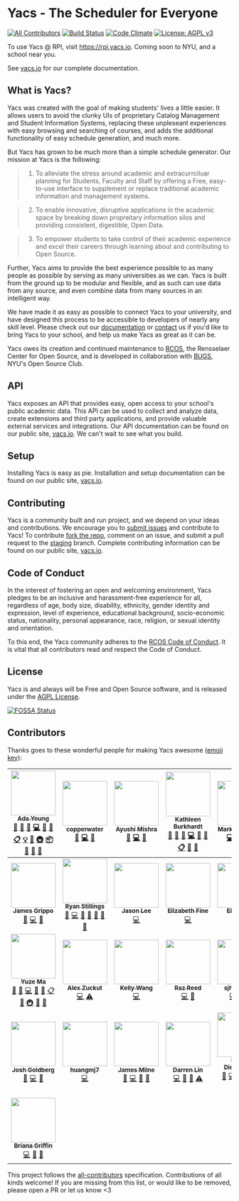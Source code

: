 # Yacs - The Scheduler for Everyone
[![All Contributors](https://img.shields.io/badge/all_contributors-29-orange.svg?style=flat-square)](#contributors)
[![Build Status](https://img.shields.io/travis/YACS-RCOS/yacs/master.svg)](https://travis-ci.org/YACS-RCOS/yacs)
[![Code Climate](https://img.shields.io/codeclimate/github/YACS-RCOS/yacs.svg)](https://codeclimate.com/github/YACS-RCOS/yacs)
[![License: AGPL v3](https://img.shields.io/badge/License-AGPL%20v3-blue.svg)](https://www.gnu.org/licenses/agpl-3.0)

To use Yacs @ RPI, visit https://rpi.yacs.io. Coming soon to NYU, and a school near you.

See [yacs.io](https://yacs.io) for our complete documentation.

## What is Yacs?

Yacs was created with the goal of making students' lives a little easier.
It allows users to avoid the clunky UIs of proprietary Catalog Management and Student Information Systems, replacing these unpleseant experiences with easy browsing and searching of courses, and adds the additional functionality of easy schedule generation, and much more.

But Yacs has grown to be much more than a simple schedule generator.
Our mission at Yacs is the following:

> 1. To alleviate the stress around academic and extracurrciluar planning for Students, Faculty and Staff by offering a Free, easy-to-use interface to supplement or replace traditional academic information and management systems.

> 2. To enable innovative, disruptive applications in the academic space by breaking down propreitary information silos and providing consistent, digestible, Open Data.

> 3. To empower students to take control of their academic experience and excel their careers through learning about and contributing to Open Source.

Further, Yacs aims to provide the best experience possible to as many people as possible by serving as many universities as we can.
Yacs is built from the ground up to be modular and flexible, and as such can use data from any source, and even combine data from many sources in an intelligent way.

We have made it as easy as possible to connect Yacs to your university, and have designed this process to be accessible to developers of nearly any skill level.
Please check out our [documentation](https://yacs.io) or [contact](mailto:yacsrpi@gmail.com) us if you'd like to bring Yacs to your school, and help us make Yacs as great as it can be.

Yacs owes its creation and continued maintenance to [RCOS](https://rcos.io), the Rensselaer Center for Open Source, and is developed in collaboration with [BUGS](https://bugs-nyu.github.io/), NYU's Open Source Club.

## API

Yacs exposes an API that provides easy, open access to your school's public academic data.
This API can be used to collect and analyze data, create extensions and third party applications, and provide valuable external services and integrations.
Our API documentation can be found on our public site, [yacs.io](https://yacs.io/#/api_doc).
We can't wait to see what you build.

## Setup

Installing Yacs is easy as pie.
Installation and setup documentation can be found on our public site, [yacs.io](https://yacs.io/#/contributors/setup_guide).

## Contributing

Yacs is a community built and run project, and we depend on your ideas and contributions.
We encourage you to [submit issues](https://github.com/YACS-RCOS/yacs/issues/new) and contribute to Yacs!
To contribute [fork the repo](https://github.com/YACS-RCOS/yacs/fork), comment on an issue, and submit a pull request to the [staging](https://github.com/YACS-RCOS/yacs/tree/staging) branch.
Complete contributing information can be found on our public site, [yacs.io](https://yacs.io/#/contributors/getting_started).

## Code of Conduct

In the interest of fostering an open and welcoming environment, Yacs pledges to be an inclusive and harassment-free experience for  all, regardless of age, body size, disability, ethnicity, gender identity and expression, level of experience, educational background, socio-economic status, nationality, personal appearance, race, religion, or sexual identity and orientation.

To this end, the Yacs community adheres to the [RCOS Code of Conduct](CODE_OF_CONDUCT.md).
It is vital that all contributors read and respect the Code of Conduct.

## License

Yacs is and always will be Free and Open Source software, and is released under the [AGPL License](LICENSE.md).

[![FOSSA Status](https://app.fossa.io/api/projects/git%2Bgithub.com%2FYACS-RCOS%2Fyacs.svg?type=large)](https://app.fossa.io/projects/git%2Bgithub.com%2FYACS-RCOS%2Fyacs?ref=badge_large)

## Contributors

Thanks goes to these wonderful people for making Yacs awesome ([emoji key](https://github.com/kentcdodds/all-contributors#emoji-key)):

<!-- ALL-CONTRIBUTORS-LIST:START - Do not remove or modify this section -->
<!-- prettier-ignore -->
| [<img src="https://avatars1.githubusercontent.com/u/787225?v=4" width="100px;"/><br /><sub><b>Ada Young</b></sub>](https://github.com/Bad-Science)<br />[💬](#question-Bad-Science "Answering Questions") [📝](#blog-Bad-Science "Blogposts") [🐛](https://github.com/yacs-rcos/yacs/issues?q=author%3ABad-Science "Bug reports") [💻](https://github.com/yacs-rcos/yacs/commits?author=Bad-Science "Code") [🎨](#design-Bad-Science "Design") [📖](https://github.com/yacs-rcos/yacs/commits?author=Bad-Science "Documentation") [📋](#eventOrganizing-Bad-Science "Event Organizing") [💡](#example-Bad-Science "Examples") [🤔](#ideas-Bad-Science "Ideas, Planning, & Feedback") [🚇](#infra-Bad-Science "Infrastructure (Hosting, Build-Tools, etc)") [📦](#platform-Bad-Science "Packaging/porting to new platform") [👀](#review-Bad-Science "Reviewed Pull Requests") [📢](#talk-Bad-Science "Talks") [🔧](#tool-Bad-Science "Tools") | [<img src="https://avatars3.githubusercontent.com/u/8742183?v=4" width="100px;"/><br /><sub><b>copperwater</b></sub>](https://github.com/copperwater)<br />[📝](#blog-copperwater "Blogposts") [💻](https://github.com/yacs-rcos/yacs/commits?author=copperwater "Code") [🎨](#design-copperwater "Design") | [<img src="https://avatars3.githubusercontent.com/u/12902777?v=4" width="100px;"/><br /><sub><b>Ayushi Mishra</b></sub>](https://github.com/YushYush)<br />[📝](#blog-YushYush "Blogposts") [💻](https://github.com/yacs-rcos/yacs/commits?author=YushYush "Code") [🎨](#design-YushYush "Design") | [<img src="https://avatars1.githubusercontent.com/u/11298269?v=4" width="100px;"/><br /><sub><b>Kathleen Burkhardt</b></sub>](http://kburk.me)<br />[💬](#question-kburk1997 "Answering Questions") [📝](#blog-kburk1997 "Blogposts") [🐛](https://github.com/yacs-rcos/yacs/issues?q=author%3Akburk1997 "Bug reports") [💻](https://github.com/yacs-rcos/yacs/commits?author=kburk1997 "Code") [🎨](#design-kburk1997 "Design") [📖](https://github.com/yacs-rcos/yacs/commits?author=kburk1997 "Documentation") [📋](#eventOrganizing-kburk1997 "Event Organizing") [👀](#review-kburk1997 "Reviewed Pull Requests") [📢](#talk-kburk1997 "Talks") | [<img src="https://avatars1.githubusercontent.com/u/6090509?v=4" width="100px;"/><br /><sub><b>Mark Robinson</b></sub>](https://robinm8.github.io)<br />[💻](https://github.com/yacs-rcos/yacs/commits?author=robinm8 "Code") [🚇](#infra-robinm8 "Infrastructure (Hosting, Build-Tools, etc)") [📦](#platform-robinm8 "Packaging/porting to new platform") | [<img src="https://avatars3.githubusercontent.com/u/5081926?v=4" width="100px;"/><br /><sub><b>HaoxinLuo</b></sub>](https://github.com/HaoxinLuo)<br />[💻](https://github.com/yacs-rcos/yacs/commits?author=HaoxinLuo "Code") [🔧](#tool-HaoxinLuo "Tools") | [<img src="https://avatars1.githubusercontent.com/u/808569?v=4" width="100px;"/><br /><sub><b>Arijit Deb</b></sub>](https://github.com/digitalninja)<br />[💻](https://github.com/yacs-rcos/yacs/commits?author=digitalninja "Code") [🚇](#infra-digitalninja "Infrastructure (Hosting, Build-Tools, etc)") |
| :---: | :---: | :---: | :---: | :---: | :---: | :---: |
| [<img src="https://avatars0.githubusercontent.com/u/10825114?v=4" width="100px;"/><br /><sub><b>James Grippo</b></sub>](https://github.com/JGrippo)<br />[📝](#blog-JGrippo "Blogposts") [💻](https://github.com/yacs-rcos/yacs/commits?author=JGrippo "Code") [🎨](#design-JGrippo "Design") | [<img src="https://avatars3.githubusercontent.com/u/1652623?v=4" width="100px;"/><br /><sub><b>Ryan Stillings</b></sub>](http://imryans.com)<br />[📝](#blog-rystills "Blogposts") [💻](https://github.com/yacs-rcos/yacs/commits?author=rystills "Code") [🎨](#design-rystills "Design") [📖](https://github.com/yacs-rcos/yacs/commits?author=rystills "Documentation") [🤔](#ideas-rystills "Ideas, Planning, & Feedback") [🔌](#plugin-rystills "Plugin/utility libraries") [📢](#talk-rystills "Talks") | [<img src="https://avatars2.githubusercontent.com/u/12802389?v=4" width="100px;"/><br /><sub><b>Jason Lee</b></sub>](https://github.com/jzblee)<br />[💻](https://github.com/yacs-rcos/yacs/commits?author=jzblee "Code") | [<img src="https://avatars2.githubusercontent.com/u/16389223?v=4" width="100px;"/><br /><sub><b>Elizabeth Fine</b></sub>](http://fine.net)<br />[💻](https://github.com/yacs-rcos/yacs/commits?author=elizabethfinedev "Code") | [<img src="https://avatars2.githubusercontent.com/u/18558130?v=4" width="100px;"/><br /><sub><b>Eli Schiff</b></sub>](https://github.com/elihschiff)<br />[💻](https://github.com/yacs-rcos/yacs/commits?author=elihschiff "Code") | [<img src="https://avatars0.githubusercontent.com/u/25712694?v=4" width="100px;"/><br /><sub><b>Shay Rosado</b></sub>](https://github.com/shaynajrosado)<br />[💻](https://github.com/yacs-rcos/yacs/commits?author=shaynajrosado "Code") | [<img src="https://avatars3.githubusercontent.com/u/35609442?v=4" width="100px;"/><br /><sub><b>Daniel Ackermans</b></sub>](https://github.com/marchdan)<br />[📝](#blog-marchdan "Blogposts") [💻](https://github.com/yacs-rcos/yacs/commits?author=marchdan "Code") [⚠️](https://github.com/yacs-rcos/yacs/commits?author=marchdan "Tests") |
| [<img src="https://avatars2.githubusercontent.com/u/14257524?v=4" width="100px;"/><br /><sub><b>Yuze Ma</b></sub>](http://bobmayuze.github.io)<br />[💬](#question-bobmayuze "Answering Questions") [📝](#blog-bobmayuze "Blogposts") [💻](https://github.com/yacs-rcos/yacs/commits?author=bobmayuze "Code") [🎨](#design-bobmayuze "Design") [📖](https://github.com/yacs-rcos/yacs/commits?author=bobmayuze "Documentation") [📋](#eventOrganizing-bobmayuze "Event Organizing") [🤔](#ideas-bobmayuze "Ideas, Planning, & Feedback") [🚇](#infra-bobmayuze "Infrastructure (Hosting, Build-Tools, etc)") [📢](#talk-bobmayuze "Talks") [🔧](#tool-bobmayuze "Tools") | [<img src="https://avatars0.githubusercontent.com/u/12867620?v=4" width="100px;"/><br /><sub><b>Alex Zuckut</b></sub>](https://github.com/a-zuckut)<br />[💻](https://github.com/yacs-rcos/yacs/commits?author=a-zuckut "Code") [⚠️](https://github.com/yacs-rcos/yacs/commits?author=a-zuckut "Tests") | [<img src="https://avatars2.githubusercontent.com/u/35742213?v=4" width="100px;"/><br /><sub><b>Kelly Wang</b></sub>](https://github.com/wzq97)<br />[💻](https://github.com/yacs-rcos/yacs/commits?author=wzq97 "Code") | [<img src="https://avatars1.githubusercontent.com/u/11808897?v=4" width="100px;"/><br /><sub><b>Raz Reed</b></sub>](https://github.com/razerater)<br />[💻](https://github.com/yacs-rcos/yacs/commits?author=razerater "Code") [🤔](#ideas-razerater "Ideas, Planning, & Feedback") | [<img src="https://avatars1.githubusercontent.com/u/29558846?v=4" width="100px;"/><br /><sub><b>sjhuang26</b></sub>](https://github.com/sjhuang26)<br />[💻](https://github.com/yacs-rcos/yacs/commits?author=sjhuang26 "Code") [🎨](#design-sjhuang26 "Design") [🤔](#ideas-sjhuang26 "Ideas, Planning, & Feedback") | [<img src="https://avatars2.githubusercontent.com/u/16526801?v=4" width="100px;"/><br /><sub><b>Haochang Caspar Qian</b></sub>](https://github.com/fakedestinyck)<br />[💻](https://github.com/yacs-rcos/yacs/commits?author=fakedestinyck "Code") [🎨](#design-fakedestinyck "Design") [📖](https://github.com/yacs-rcos/yacs/commits?author=fakedestinyck "Documentation") | [<img src="https://avatars2.githubusercontent.com/u/28873135?v=4" width="100px;"/><br /><sub><b>Perri Adams</b></sub>](https://github.com/perribus)<br />[📝](#blog-perribus "Blogposts") [💻](https://github.com/yacs-rcos/yacs/commits?author=perribus "Code") [🎨](#design-perribus "Design") [🤔](#ideas-perribus "Ideas, Planning, & Feedback") |
| [<img src="https://avatars1.githubusercontent.com/u/3335181?v=4" width="100px;"/><br /><sub><b>Josh Goldberg</b></sub>](http://www.joshuakgoldberg.com)<br />[🐛](https://github.com/yacs-rcos/yacs/issues?q=author%3AJoshuaKGoldberg "Bug reports") [💻](https://github.com/yacs-rcos/yacs/commits?author=JoshuaKGoldberg "Code") [🤔](#ideas-JoshuaKGoldberg "Ideas, Planning, & Feedback") | [<img src="https://avatars1.githubusercontent.com/u/28960588?v=4" width="100px;"/><br /><sub><b>huangmj7</b></sub>](https://github.com/huangmj7)<br />[💻](https://github.com/yacs-rcos/yacs/commits?author=huangmj7 "Code") | [<img src="https://avatars3.githubusercontent.com/u/22731609?v=4" width="100px;"/><br /><sub><b>James Milne</b></sub>](https://github.com/milnej)<br />[📝](#blog-milnej "Blogposts") [💻](https://github.com/yacs-rcos/yacs/commits?author=milnej "Code") [🎨](#design-milnej "Design") [🤔](#ideas-milnej "Ideas, Planning, & Feedback") | [<img src="https://avatars3.githubusercontent.com/u/3653692?v=4" width="100px;"/><br /><sub><b>Darren Lin</b></sub>](https://github.com/darrendlin)<br />[💻](https://github.com/yacs-rcos/yacs/commits?author=darrendlin "Code") [🎨](#design-darrendlin "Design") [🤔](#ideas-darrendlin "Ideas, Planning, & Feedback") [⚠️](https://github.com/yacs-rcos/yacs/commits?author=darrendlin "Tests") | [<img src="https://avatars2.githubusercontent.com/u/16531429?v=4" width="100px;"/><br /><sub><b>Bryan Dieudonne</b></sub>](https://www.linkedin.com/in/bryandieu/)<br />[📝](#blog-bdieu178 "Blogposts") [💻](https://github.com/yacs-rcos/yacs/commits?author=bdieu178 "Code") [🎨](#design-bdieu178 "Design") [💵](#financial-bdieu178 "Financial") [🤔](#ideas-bdieu178 "Ideas, Planning, & Feedback") [🚇](#infra-bdieu178 "Infrastructure (Hosting, Build-Tools, etc)") [🔧](#tool-bdieu178 "Tools") | [<img src="https://avatars3.githubusercontent.com/u/3584830?s=460&v=4" width="100px;"/><br /><sub><b>Albert Liu</b></sub>](https://github.com/a1liu)<br />[📖](https://github.com/yacs-rcos/yacs/commits?author=a1liu "Documentation") | [<img src="https://avatars0.githubusercontent.com/u/32805182?v=4" width="100px;"/><br /><sub><b>bradleybrecher    </b></sub>](https://github.com/bradleybrecher)<br />[📝](#blog-bradleybrecher "Blogposts") [📖](https://github.com/yacs-rcos/yacs/commits?author=bradleybrecher "Documentation") [📋](#eventOrganizing-bradleybrecher "Event Organizing") [🤔](#ideas-bradleybrecher "Ideas, Planning, & Feedback") |
| [<img src="https://avatars2.githubusercontent.com/u/35976740?v=4" width="100px;"/><br /><sub><b>Briana Griffin</b></sub>](https://github.com/esoterum)<br />[💻](https://github.com/yacs-rcos/yacs/commits?author=esoterum "Code") [🎨](#design-esoterum "Design") [🤔](#ideas-esoterum "Ideas, Planning, & Feedback") |
<!-- ALL-CONTRIBUTORS-LIST:END -->

This project follows the [all-contributors](https://github.com/kentcdodds/all-contributors) specification.
Contributions of all kinds welcome! If you are missing from this list, or would like to be removed, please open a PR or let us know <3
